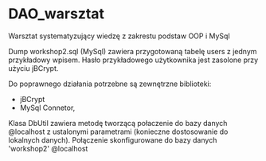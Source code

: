 # DAO_warsztat
Warsztat systematyzujący wiedzę z zakrestu podstaw OOP i MySql

Dump workshop2.sql (MySql) zawiera przygotowaną tabelę users z jednym przykładowy wpisem.
Hasło przykładowego użytkownika jest zasolone przy użyciu jBCrypt.

Do poprawnego działania potrzebne są zewnętrzne biblioteki:
- jBCrypt 
- MySql Connetor, 

Klasa DbUtil zawiera metodę tworzącą połaczenie do bazy danych @localhost z ustalonymi parametrami (konieczne dostosowanie do lokalnych danych). 
Połączenie skonfigurowane do bazy danych 'workshop2' @localhost
